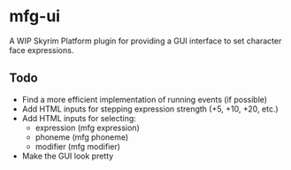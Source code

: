 # mfg-ui

A WIP Skyrim Platform plugin for providing a GUI interface to set character face expressions.

## Todo

- Find a more efficient implementation of running events (if possible)
- Add HTML inputs for stepping expression strength (+5, +10, +20, etc.)
- Add HTML inputs for selecting:
    - expression (mfg expression)
    - phoneme (mfg phoneme)
    - modifier (mfg modifier)
- Make the GUI look pretty
